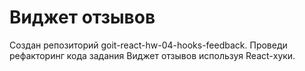 # Виджет отзывов
Создан репозиторий goit-react-hw-04-hooks-feedback.
Проведи рефакторинг кода задания Виджет отзывов используя React-хуки.
